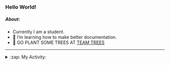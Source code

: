 ### Hello World!

##### About:
- Currently I am a student.
- 🌱 I’m learning how to make better documentation.
- 🌱 GO PLANT SOME TREES AT [TEAM TREES](https://teamtrees.org/)

---
<details>
  <summary>:zap: My Activity:</summary>
  
<!--START_SECTION:waka-->
![Code Time](http://img.shields.io/badge/Code%20Time-1%2C202%20hrs%2044%20mins-blue)

**I'm a Night 🦉** 

```text
🌞 Morning                1875 commits        ██░░░░░░░░░░░░░░░░░░░░░░░   09.98 % 
🌆 Daytime                6411 commits        █████████░░░░░░░░░░░░░░░░   34.12 % 
🌃 Evening                5406 commits        ███████░░░░░░░░░░░░░░░░░░   28.77 % 
🌙 Night                  5099 commits        ███████░░░░░░░░░░░░░░░░░░   27.14 % 
```
📅 **I'm Most Productive on Wednesday** 

```text
Monday                   2651 commits        ████░░░░░░░░░░░░░░░░░░░░░   14.11 % 
Tuesday                  2552 commits        ███░░░░░░░░░░░░░░░░░░░░░░   13.58 % 
Wednesday                4396 commits        ██████░░░░░░░░░░░░░░░░░░░   23.39 % 
Thursday                 2428 commits        ███░░░░░░░░░░░░░░░░░░░░░░   12.92 % 
Friday                   1962 commits        ███░░░░░░░░░░░░░░░░░░░░░░   10.44 % 
Saturday                 1641 commits        ██░░░░░░░░░░░░░░░░░░░░░░░   08.73 % 
Sunday                   3161 commits        ████░░░░░░░░░░░░░░░░░░░░░   16.82 % 
```


📊 **This Week I Spent My Time On** 

```text
🔥 Editors: 
VS Code                  4 hrs 32 mins       ██████████████░░░░░░░░░░░   54.77 % 
IntelliJ                 3 hrs 45 mins       ███████████░░░░░░░░░░░░░░   45.23 % 

🐱‍💻 Projects: 
CSE224-Fundamentals-of-An2 hrs 6 mins        ██████░░░░░░░░░░░░░░░░░░░   25.46 % 
givbacks-admin           1 hr 40 mins        █████░░░░░░░░░░░░░░░░░░░░   20.21 % 
file-utils               1 hr 40 mins        █████░░░░░░░░░░░░░░░░░░░░   20.18 % 
demo                     1 hr 36 mins        █████░░░░░░░░░░░░░░░░░░░░   19.37 % 
leetc                    1 hr 10 mins        ████░░░░░░░░░░░░░░░░░░░░░   14.16 % 
```


 Last Updated on 17/09/2023 01:32:40 UTC
<!--END_SECTION:waka-->
</details>
